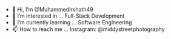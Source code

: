 - 👋 Hi, I’m @MuhammedIrshath49
- 👀 I’m interested in ... Full-Stack Development 
- 🌱 I’m currently learning ... Software Engineering
- 📫 How to reach me ... Instagram: @middystreetphotography

<!---
MuhammedIrshath49/MuhammedIrshath49 is a ✨ special ✨ repository because its `README.md` (this file) appears on your GitHub profile.
You can click the Preview link to take a look at your changes.
--->
